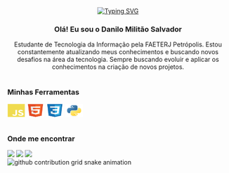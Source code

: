 



<div align="center">
<a href="https://git.io/typing-svg"><img src="https://readme-typing-svg.demolab.com?font=C%C3%B3digo+Fira&size=25&pause=1000&color=24DA3D&width=355&height=40&lines=Bem-vindo+ao+meu+perfil!" alt="Typing SVG" /></a>
</div>

<h3 align="center"> Olá! Eu sou o Danilo Militão Salvador</h3>

<p align="center">Estudante de Tecnologia da Informação pela FAETERJ Petrópolis. Estou constantemente atualizando meus conhecimentos e buscando novos desafios na área da tecnologia. Sempre buscando evoluir e aplicar os conhecimentos na criação de novos projetos. 

#
  
<h3 align="left">Minhas Ferramentas</h3>
<div style="display: inline_block">
  <img align="center" alt="Rafa-Js" height="30" width="40" src="https://raw.githubusercontent.com/devicons/devicon/master/icons/javascript/javascript-plain.svg">
  <img align="center" alt="Rafa-HTML" height="30" width="40" src="https://raw.githubusercontent.com/devicons/devicon/master/icons/html5/html5-original.svg">
  <img align="center" alt="Rafa-CSS" height="30" width="40" src="https://raw.githubusercontent.com/devicons/devicon/master/icons/css3/css3-original.svg">
  <img align="center" alt="Rafa-Python" height="30" width="40" src="https://raw.githubusercontent.com/devicons/devicon/master/icons/python/python-original.svg">
</div>

#
<h3 align="left">Onde me encontrar</h3>
<div> 
  <a href="https://instagram.com/danilo.mlt" target="_blank"><img src="https://img.shields.io/badge/-Instagram-%23E4405F?style=for-the-badge&logo=instagram&logoColor=white" target="_blank"></a>
  <a href = "mailto:daniloms012@gmail.com"><img src="https://img.shields.io/badge/-Gmail-%23333?style=for-the-badge&logo=gmail&logoColor=white" target="_blank"></a>
  <a href="https://www.linkedin.com/in/danilo-militão-11ba2b337/" target="_blank"><img src="https://img.shields.io/badge/-LinkedIn-%230077B5?style=for-the-badge&logo=linkedin&logoColor=white" target="_blank"></a>   
</div>

<picture>
  <source media="(prefers-color-scheme: dark)" srcset="https://raw.githubusercontent.com/DaniloM-S/DaniloM-S/output/github-contribution-grid-snake-dark.svg">
    <source media="(prefers-color-scheme: light)" srcset="https://raw.githubusercontent.com/DaniloM-S/DaniloM-S/output/github-contribution-grid-snake.svg">
    <img alt="github contribution grid snake animation" src="https://raw.githubusercontent.com/DaniloM-S/output/github-contribution-grid-snake.svg">
</picture>
<br><br>
  
